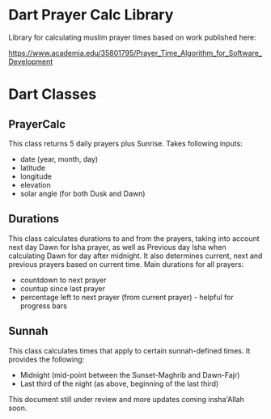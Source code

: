 # Dart Prayer Calc Library

Library for calculating muslim prayer times based on work published here:

https://www.academia.edu/35801795/Prayer_Time_Algorithm_for_Software_Development

# Dart Classes

## PrayerCalc

This class returns 5 daily prayers plus Sunrise. Takes following inputs:

* date (year, month, day)
* latitude
* longitude
* elevation
* solar angle (for both Dusk and Dawn)

## Durations

This class calculates durations to and from the prayers, taking into account next day Dawn for Isha prayer, as well as Previous day Isha when calculating Dawn for day after midnight. It also determines current, next and previous prayers based on current time. Main durations for all prayers:

* countdown to next prayer
* countup since last prayer
* percentage left to next prayer (from current prayer) - helpful for progress bars

## Sunnah

This class calculates times that apply to certain sunnah-defined times. It provides the following:

* Midnight (mid-point between the Sunset-Maghrib and Dawn-Fajr)
* Last third of the night (as above, beginning of the last third)

This document still under review and more updates coming insha'Allah soon.
